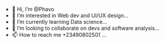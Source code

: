 - 👋 Hi, I’m @Phavo
- 👀 I’m interested in  Web dev and UI/UX design...
- 🌱 I’m currently learning Data science...
- 💞️ I’m looking to collaborate on devs and software analysis...
- 📫 How to reach me +23490802501 ...

<!---
Phavo/Phavo is a ✨ special ✨ repository because its `README.md` (this file) appears on your GitHub profile.
You can click the Preview link to take a look at your changes.
--->

